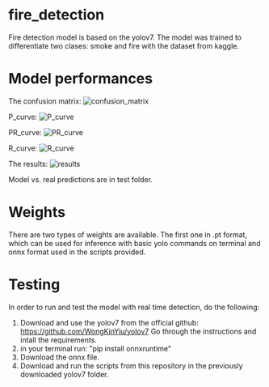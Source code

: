 # fire_detection
Fire detection model is based on the yolov7.  The model was trained to differentiate two clases: smoke and fire with the dataset from kaggle.




# Model performances

The confusion matrix: 
![confusion_matrix](https://user-images.githubusercontent.com/47181212/231272843-0e594303-4980-4b18-8fc9-3dd4f629b200.png)

P_curve: 
![P_curve](https://user-images.githubusercontent.com/47181212/231273298-7cf301bf-3ea6-465d-9b63-c1a2b7f7c54d.png)

PR_curve:
![PR_curve](https://user-images.githubusercontent.com/47181212/231273174-e9ddda22-23ba-41e9-8d05-27f77cd27154.png)

R_curve:
![R_curve](https://user-images.githubusercontent.com/47181212/231273308-46a94895-4b36-4bee-8db9-596102c6d390.png)

The results:
![results](https://user-images.githubusercontent.com/47181212/231273184-5e1846a5-af63-4c50-b301-dba989d5371f.png)



Model vs. real predictions are in test folder.

# Weights
There are two types of weights are available. The first one in .pt format, which can be used for inference with basic yolo commands on terminal and onnx format used in the scripts provided.


# Testing

In order to run and test the model with real time detection, do the following:
  1. Download and use the yolov7 from the official github: https://github.com/WongKinYiu/yolov7
     Go through the instructions and intall the requirements.
  2. in your terminal run: "pip install onnxruntime"
  3. Download the onnx file.
  4. Download and run the scripts from this repository in the previously downloaded yolov7 folder.
  
